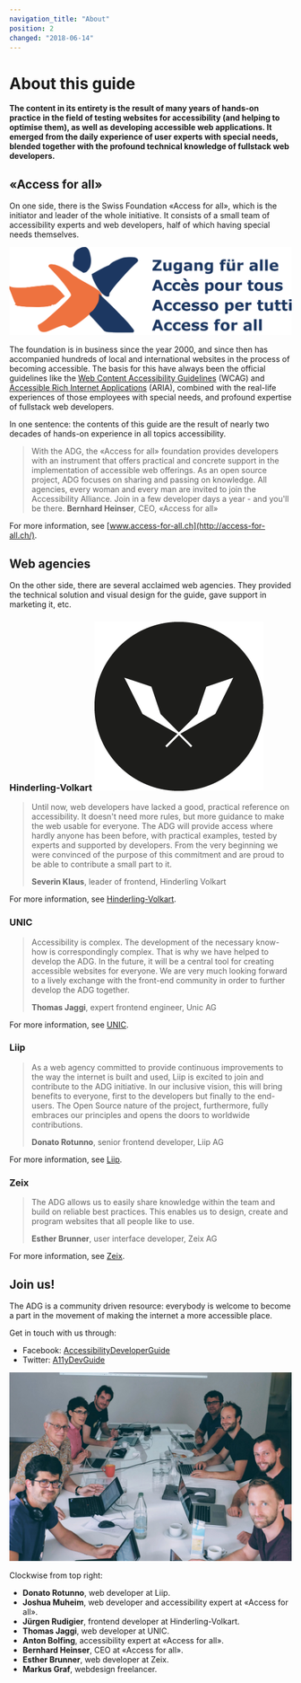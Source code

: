 ```yaml
---
navigation_title: "About"
position: 2
changed: "2018-06-14"
---
```


# About this guide

**The content in its entirety is the result of many years of hands-on practice in the field of testing websites for accessibility (and helping to optimise them), as well as developing accessible web applications. It emerged from the daily experience of user experts with special needs, blended together with the profound technical knowledge of fullstack web developers.**

## «Access for all»

On one side, there is the Swiss Foundation «Access for all», which is the initiator and leader of the whole initiative. It consists of a small team of accessibility experts and web developers, half of which having special needs themselves.

![«Access for all» Logo](_media/zfa.png)

The foundation is in business since the year 2000, and since then has accompanied hundreds of local and international websites in the process of becoming accessible. The basis for this have always been the official guidelines like the [Web Content Accessibility Guidelines](https://www.w3.org/WAI/standards-guidelines/wcag/) (WCAG) and [Accessible Rich Internet Applications](https://www.w3.org/TR/html-aria/) (ARIA), combined with the real-life experiences of those employees with special needs, and profound expertise of fullstack web developers.

In one sentence: the contents of this guide are the result of nearly two decades of hands-on experience in all topics accessibility.

> With the ADG, the «Access for all» foundation provides developers with an instrument that offers practical and concrete support in the implementation of accessible web offerings. As an open source project, ADG focuses on sharing and passing on knowledge. All agencies, every woman and every man are invited to join the Accessibility Alliance. Join in a few developer days a year - and you'll be there. **Bernhard Heinser**, CEO, «Access for all»

For more information, see [www.access-for-all.ch](http://access-for-all.ch/).

## Web agencies

On the other side, there are several acclaimed web agencies. They provided the technical solution and visual design for the guide, gave support in marketing it, etc.

### Hinderling-Volkart ![Logo](_media/hv.png)

> Until now, web developers have lacked a good, practical reference on accessibility. It doesn't need more rules, but more guidance to make the web usable for everyone. The ADG will provide access where hardly anyone has been before, with practical examples, tested by experts and supported by developers. From the very beginning we were convinced of the purpose of this commitment and are proud to be able to contribute a small part to it.
>
> **Severin Klaus**, leader of frontend, Hinderling Volkart

For more information, see [Hinderling-Volkart](https://www.hinderlingvolkart.com/).

### UNIC

> Accessibility is complex. The development of the necessary know-how is correspondingly complex. That is why we have helped to develop the ADG. In the future, it will be a central tool for creating accessible websites for everyone. We are very much looking forward to a lively exchange with the front-end community in order to further develop the ADG together.
>
> **Thomas Jaggi**, expert frontend engineer, Unic AG

For more information, see [UNIC](https://www.unic.com/).

### Liip

> As a web agency committed to provide continuous improvements to the way the internet is built and used, Liip is excited to join and contribute to the ADG initiative. In our inclusive vision, this will bring benefits to everyone, first to the developers but finally to the end-users. The Open Source nature of the project, furthermore, fully embraces our principles and opens the doors to worldwide contributions.
>
> **Donato Rotunno**, senior frontend developer, Liip AG

For more information, see [Liip](https://www.liip.ch/en).

### Zeix

> The ADG allows us to easily share knowledge within the team and build on reliable best practices. This enables us to design, create and program websites that all people like to use.
>
> **Esther Brunner**, user interface developer, Zeix AG

For more information, see [Zeix](https://zeix.com/).

## Join us!

The ADG is a community driven resource: everybody is welcome to become a part in the movement of making the internet a more accessible place.

Get in touch with us through:

- Facebook: [AccessibilityDeveloperGuide](https://www.facebook.com/AccessibilityDeveloperGuide)
- Twitter: [A11yDevGuide](https://twitter.com/A11yDevGuide)

![The main team behind the ADG (details read below)](_media/adg-team.jpg)

Clockwise from top right:

- **Donato Rotunno**, web developer at Liip.
- **Joshua Muheim**, web developer and accessibility expert at «Access for all».
- **Jürgen Rudigier**, frontend developer at Hinderling-Volkart.
- **Thomas Jaggi**, web developer at UNIC.
- **Anton Bolfing**, accessibility expert at «Access for all».
- **Bernhard Heinser**, CEO at «Access for all».
- **Esther Brunner**, web developer at Zeix.
- **Markus Graf**, webdesign freelancer.
